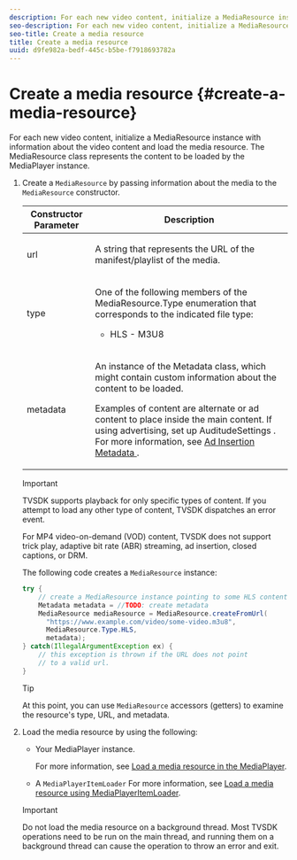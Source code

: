 ```yaml
---
description: For each new video content, initialize a MediaResource instance with information about the video content and load the media resource. The MediaResource class represents the content to be loaded by the MediaPlayer instance.
seo-description: For each new video content, initialize a MediaResource instance with information about the video content and load the media resource. The MediaResource class represents the content to be loaded by the MediaPlayer instance.
seo-title: Create a media resource
title: Create a media resource
uuid: d9fe982a-bedf-445c-b5be-f7918693782a
---
```


# Create a media resource {#create-a-media-resource}

For each new video content, initialize a MediaResource instance with information about the video content and load the media resource. The MediaResource class represents the content to be loaded by the MediaPlayer instance.

1. Create a `MediaResource` by passing information about the media to the `MediaResource` constructor.

    <table id="table_DD0D5D9129D54F73881399B9B4FF546A"> 
    <thead> 
    <tr> 
    <th colname="col1" class="entry"> Constructor Parameter </th> 
    <th colname="col2" class="entry"> Description </th> 
    </tr> 
    </thead>
    <tbody> 
    <tr> 
    <td colname="col1"> <p>url </p> </td> 
    <td colname="col2"> <p>A string that represents the URL of the manifest/playlist of the media. </p> </td> 
    </tr> 
    <tr> 
    <td colname="col1"> <p>type </p> </td> 
    <td colname="col2"> <p>One of the following members of the <span class="codeph"> MediaResource.Type </span> enumeration that corresponds to the indicated file type: 
    <ul id="ul_72636C41CA7E4538A3BE11A79E0282FC"> 
    <li id="li_070960200DEB40E992C58FCB8909AEA3"> <span class="codeph"> HLS </span> - M3U8 </li> 
    </ul> </p> </td> 
    </tr> 
    <tr> 
    <td colname="col1"> <p>metadata </p> </td> 
    <td colname="col2"> <p>An instance of the <span class="codeph"> Metadata </span> class, which might contain custom information about the content to be loaded. </p> <p>Examples of content are alternate or ad content to place inside the main content. If using advertising, set up <span class="codeph"> AuditudeSettings </span>. For more information, see <a href="../../../../tvsdk-1.4-for-android/android-1.4-titlepage/ad-insertion/ad-insertion-metadata/android-1.4-ad-insertion-metadata-set-up.md" format="dita" scope="local"> Ad Insertion Metadata </a>. </p> </td> 
    </tr> 
    </tbody> 
    </table>

    >[!IMPORTANT]
    >
    >TVSDK supports playback for only specific types of content. If you attempt to load any other type of content, TVSDK dispatches an error event.
    >
    >For MP4 video-on-demand (VOD) content, TVSDK does not support trick play, adaptive bit rate (ABR) streaming, ad insertion, closed captions, or DRM.

   The following code creates a `MediaResource` instance:

   ```java
   try { 
       // create a MediaResource instance pointing to some HLS content 
       Metadata metadata = //TODO: create metadata  
       MediaResource mediaResource = MediaResource.createFromUrl( 
         "https://www.example.com/video/some-video.m3u8",  
         MediaResource.Type.HLS,  
         metadata); 
   } catch(IllegalArgumentException ex) { 
       // this exception is thrown if the URL does not point  
       // to a valid url. 
   } 
   
   ```

   >[!TIP]
   >
   >At this point, you can use `MediaResource` accessors (getters) to examine the resource's type, URL, and metadata.

1. Load the media resource by using the following:

    * Your MediaPlayer instance.

      For more information, see [Load a media resource in the MediaPlayer](../../../../tvsdk-1.4-for-android/android-1.4-titlepage/ui-configure/mediaplayer-initialize-for-video/android-1.4-media-resource-load.md). 
    * A `MediaPlayerItemLoader` For more information, see [Load a media resource using MediaPlayerItemLoader](../../../../tvsdk-1.4-for-android/android-1.4-titlepage/ui-configure/mediaplayer-initialize-for-video/android-1.4-media-mediaplayeritemloader.md).

   >[!IMPORTANT]
   >
   >Do not load the media resource on a background thread. Most TVSDK operations need to be run on the main thread, and running them on a background thread can cause the operation to throw an error and exit.

